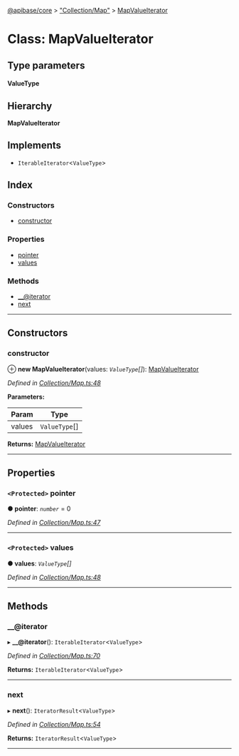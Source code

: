 [@apibase/core](../README.md) > ["Collection/Map"](../modules/_collection_map_.md) > [MapValueIterator](../classes/_collection_map_.mapvalueiterator.md)

# Class: MapValueIterator

## Type parameters
#### ValueType 
## Hierarchy

**MapValueIterator**

## Implements

* `IterableIterator`<`ValueType`>

## Index

### Constructors

* [constructor](_collection_map_.mapvalueiterator.md#constructor)

### Properties

* [pointer](_collection_map_.mapvalueiterator.md#pointer)
* [values](_collection_map_.mapvalueiterator.md#values)

### Methods

* [__@iterator](_collection_map_.mapvalueiterator.md#___iterator)
* [next](_collection_map_.mapvalueiterator.md#next)

---

## Constructors

<a id="constructor"></a>

###  constructor

⊕ **new MapValueIterator**(values: *`ValueType`[]*): [MapValueIterator](_collection_map_.mapvalueiterator.md)

*Defined in [Collection/Map.ts:48](https://github.com/chapterjason/APIBase/blob/e44e28d/packages/core/src/Collection/Map.ts#L48)*

**Parameters:**

| Param | Type |
| ------ | ------ |
| values | `ValueType`[] |

**Returns:** [MapValueIterator](_collection_map_.mapvalueiterator.md)

___

## Properties

<a id="pointer"></a>

### `<Protected>` pointer

**● pointer**: *`number`* = 0

*Defined in [Collection/Map.ts:47](https://github.com/chapterjason/APIBase/blob/e44e28d/packages/core/src/Collection/Map.ts#L47)*

___
<a id="values"></a>

### `<Protected>` values

**● values**: *`ValueType`[]*

*Defined in [Collection/Map.ts:48](https://github.com/chapterjason/APIBase/blob/e44e28d/packages/core/src/Collection/Map.ts#L48)*

___

## Methods

<a id="___iterator"></a>

###  __@iterator

▸ **__@iterator**(): `IterableIterator`<`ValueType`>

*Defined in [Collection/Map.ts:70](https://github.com/chapterjason/APIBase/blob/e44e28d/packages/core/src/Collection/Map.ts#L70)*

**Returns:** `IterableIterator`<`ValueType`>

___
<a id="next"></a>

###  next

▸ **next**(): `IteratorResult`<`ValueType`>

*Defined in [Collection/Map.ts:54](https://github.com/chapterjason/APIBase/blob/e44e28d/packages/core/src/Collection/Map.ts#L54)*

**Returns:** `IteratorResult`<`ValueType`>

___

